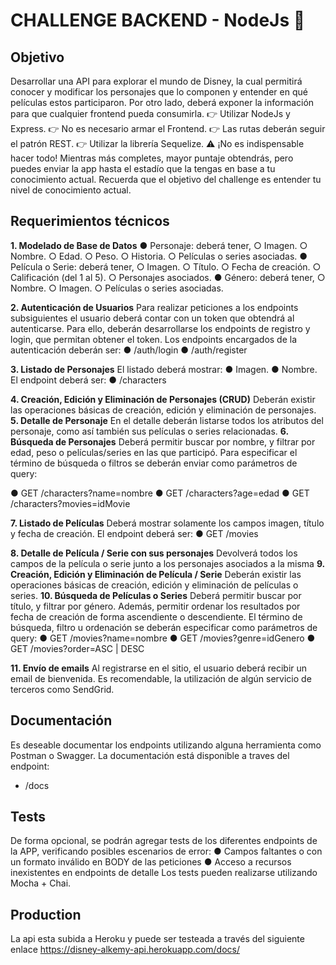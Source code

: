 # CHALLENGE BACKEND - NodeJs  🚀

## Objetivo

Desarrollar una API para explorar el mundo de Disney, la cual permitirá conocer y modificar los
personajes que lo componen y entender en qué películas estos participaron. Por otro lado, deberá
exponer la información para que cualquier frontend pueda consumirla.
👉 Utilizar NodeJs y Express.
👉 No es necesario armar el Frontend.
👉 Las rutas deberán seguir el patrón REST.
👉 Utilizar la librería Sequelize.
⚠️ ¡No es indispensable hacer todo!
Mientras más completes, mayor puntaje obtendrás, pero puedes enviar la app hasta el estadío que la
tengas en base a tu conocimiento actual. Recuerda que el objetivo del challenge es entender tu nivel
de conocimiento actual.

## Requerimientos técnicos

**1. Modelado de Base de Datos**
● Personaje: deberá tener,
○ Imagen.
○ Nombre.
○ Edad.
○ Peso.
○ Historia.
○ Películas o series asociadas.
● Película o Serie: deberá tener,
○ Imagen.
○ Título.
○ Fecha de creación.
○ Calificación (del 1 al 5).
○ Personajes asociados.
● Género: deberá tener,
○ Nombre.
○ Imagen.
○ Películas o series asociadas.

**2. Autenticación de Usuarios**
Para realizar peticiones a los endpoints subsiguientes el usuario deberá contar con un token que
obtendrá al autenticarse. Para ello, deberán desarrollarse los endpoints de registro y login, que
permitan obtener el token.
Los endpoints encargados de la autenticación deberán ser:
● /auth/login
● /auth/register

**3. Listado de Personajes**
El listado deberá mostrar:
● Imagen.
● Nombre.
El endpoint deberá ser:
● /characters

**4. Creación, Edición y Eliminación de Personajes (CRUD)**
Deberán existir las operaciones básicas de creación, edición y eliminación de personajes.
**5. Detalle de Personaje**
En el detalle deberán listarse todos los atributos del personaje, como así también sus películas o
series relacionadas.
**6. Búsqueda de Personajes**
Deberá permitir buscar por nombre, y filtrar por edad, peso o películas/series en las que participó.
Para especificar el término de búsqueda o filtros se deberán enviar como parámetros de query:

● GET /characters?name=nombre
● GET /characters?age=edad
● GET /characters?movies=idMovie

**7. Listado de Películas**
Deberá mostrar solamente los campos imagen, título y fecha de creación.
El endpoint deberá ser:
● GET /movies

**8. Detalle de Película / Serie con sus personajes**
Devolverá todos los campos de la película o serie junto a los personajes asociados a la misma
**9. Creación, Edición y Eliminación de Película / Serie**
Deberán existir las operaciones básicas de creación, edición y eliminación de películas o series.
**10. Búsqueda de Películas o Series**
Deberá permitir buscar por título, y filtrar por género. Además, permitir ordenar los resultados
por fecha de creación de forma ascendiente o descendiente.
El término de búsqueda, filtro u ordenación se deberán especificar como parámetros de query:
● GET /movies?name=nombre
● GET /movies?genre=idGenero
● GET /movies?order=ASC | DESC

**11. Envío de emails**
Al registrarse en el sitio, el usuario deberá recibir un email de bienvenida. Es recomendable, la
utilización de algún servicio de terceros como SendGrid.

## Documentación

Es deseable documentar los endpoints utilizando alguna herramienta como Postman o
Swagger.
La documentación está disponible a traves del endpoint:
-   /docs
## Tests
De forma opcional, se podrán agregar tests de los diferentes endpoints de la APP, verificando
posibles escenarios de error:
● Campos faltantes o con un formato inválido en BODY de las peticiones
● Acceso a recursos inexistentes en endpoints de detalle
Los tests pueden realizarse utilizando Mocha + Chai.

## Production
La api esta subida a Heroku y puede ser testeada a través del siguiente enlace https://disney-alkemy-api.herokuapp.com/docs/
